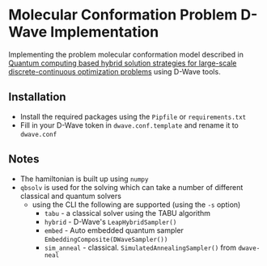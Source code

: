 # Molecular Conformation Problem D-Wave Implementation
Implementing the problem molecular conformation model described in [Quantum computing based hybrid solution strategies for large-scale discrete-continuous optimization problems](https://doi.org/10.1016/j.compchemeng.2019.106630) using D-Wave tools.

## Installation
* Install the required packages using the `Pipfile` or `requirements.txt`
* Fill in your D-Wave token in `dwave.conf.template` and rename it to `dwave.conf`

## Notes
* The hamiltonian is built up using `numpy`
* `qbsolv` is used for the solving which can take a number of different classical and quantum solvers
  * using the CLI the following are supported (using the `-s` option)
    * `tabu` - a classical solver using the TABU algorithm
    * `hybrid` - D-Wave's `LeapHybridSampler()`
    * `embed` - Auto embedded quantum sampler `EmbeddingComposite(DWaveSampler())`
    * `sim_anneal` - classical. `SimulatedAnnealingSampler()` from `dwave-neal`